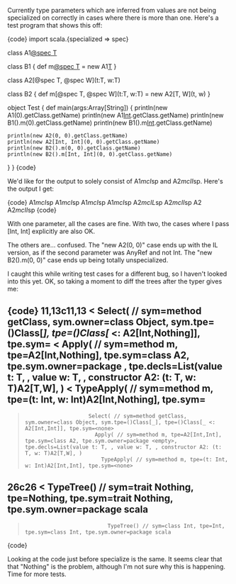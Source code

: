 Currently type parameters which are inferred from values are not being specialized on correctly in cases where there is more than one. Here's a test program that shows this off:

{code}
import scala.{specialized => spec}

class A1[@spec T](t:T)

class B1 {
  def m[@spec T](t:T) = new A1[T](t)
}

class A2[@spec T, @spec W](t:T, w:T)

class B2 {
  def m[@spec T, @spec W](t:T, w:T) = new A2[T, W](t, w)
}

object Test {
  def main(args:Array[String]) {
    println(new A1(0).getClass.getName)
    println(new A1[Int](0).getClass.getName)
    println(new B1().m(0).getClass.getName)
    println(new B1().m[Int](0).getClass.getName)

    println(new A2(0, 0).getClass.getName)
    println(new A2[Int, Int](0, 0).getClass.getName)
    println(new B2().m(0, 0).getClass.getName)
    println(new B2().m[Int, Int](0, 0).getClass.getName)
  }
}
{code}

We'd like for the output to solely consist of A1$mcI$sp and A2$mcII$sp. Here's the output I get:

{code}
A1$mcI$sp
A1$mcI$sp
A1$mcI$sp
A1$mcI$sp
A2$mcIL$sp
A2$mcII$sp
A2
A2$mcII$sp
{code}

With one parameter, all the cases are fine. With two, the cases where I pass [Int, Int] explicitly are also OK.

The others are... confused. The "new A2(0, 0)" case ends up with the IL version, as if the second parameter was AnyRef and not Int. The "new B2().m(0, 0)" case ends up being totally unspecialized.

I caught this while writing test cases for a different bug, so I haven't looked into this yet.
OK, so taking a moment to diff the trees after the typer gives me:

{code}
11,13c11,13
<                         Select( // sym=method getClass, sym.owner=class Object, sym.tpe=()Class[_], tpe=()Class[_ <: A2[Int,Nothing]], tpe.sym=<none>
<                           Apply( // sym=method m, tpe=A2[Int,Nothing], tpe.sym=class A2, tpe.sym.owner=package <empty>, tpe.decls=List(value t: T, , value w: T, , constructor A2: (t: T, w: T)A2[T,W], )
<                             TypeApply( // sym=method m, tpe=(t: Int, w: Int)A2[Int,Nothing], tpe.sym=<none>
---
>                         Select( // sym=method getClass, sym.owner=class Object, sym.tpe=()Class[_], tpe=()Class[_ <: A2[Int,Int]], tpe.sym=<none>
>                           Apply( // sym=method m, tpe=A2[Int,Int], tpe.sym=class A2, tpe.sym.owner=package <empty>, tpe.decls=List(value t: T, , value w: T, , constructor A2: (t: T, w: T)A2[T,W], )
>                             TypeApply( // sym=method m, tpe=(t: Int, w: Int)A2[Int,Int], tpe.sym=<none>
26c26
<                               TypeTree() // sym=trait Nothing, tpe=Nothing, tpe.sym=trait Nothing, tpe.sym.owner=package scala
---
>                               TypeTree() // sym=class Int, tpe=Int, tpe.sym=class Int, tpe.sym.owner=package scala
{code}

Looking at the code just before specialize is the same. It seems clear that that "Nothing" is the problem, although I'm not sure why this is happening. Time for more tests.
